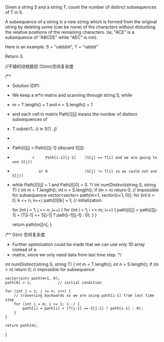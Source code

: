Given a string S and a string T, count the number of distinct subsequences of T in S.

A subsequence of a string is a new string which is formed from the original string by deleting 
some (can be none) of the characters without disturbing the relative positions of the remaining characters. 
(ie, "ACE" is a subsequence of "ABCDE" while "AEC" is not).

Here is an example:
S = "rabbbit", T = "rabbit"

Return 3.



//不错的动规题目 O(mn)空间复杂度

/**
 * Solution (DP):
 * We keep a m*n matrix and scanning through string S, while
 * m = T.length() + 1 and n = S.length() + 1
 * and each cell in matrix Path[i][j] means the number of distinct subsequences of 
 * T.substr(1...i) in S(1...j)
 * 
 * Path[i][j] = Path[i][j-1]            (discard S[j])
 *              +     Path[i-1][j-1]    (S[j] == T[i] and we are going to use S[j])
 *                 or 0                 (S[j] != T[i] so we could not use S[j])
 * while Path[0][j] = 1 and Path[i][0] = 0.
 */
int numDistinct(string S, string T) {
    int m = T.length();
    int n = S.length();
    if (m > n) return 0;    // impossible for subsequence
    vector<vector<int>> path(m+1, vector<int>(n+1, 0));
    for (int k = 0; k <= n; k++) path[0][k] = 1;    // initialization

    for (int j = 1; j <= n; j++) {
        for (int i = 1; i <= m; i++) {
            path[i][j] = path[i][j-1] + (T[i-1] == S[j-1] ? path[i-1][j-1] : 0);
        }
    }

    return path[m][n];
}


/**  O(m) 空间复杂度
 * Further optimization could be made that we can use only 1D array instead of a
 * matrix, since we only need data from last time step.
 */

int numDistinct(string S, string T) {
    int m = T.length();
    int n = S.length();
    if (m > n) return 0;    // impossible for subsequence

    vector<int> path(m+1, 0);
    path[0] = 1;            // initial condition

    for (int j = 1; j <= n; j++) {
        // traversing backwards so we are using path[i-1] from last time step
        for (int i = m; i >= 1; i--) {  
            path[i] = path[i] + (T[i-1] == S[j-1] ? path[i-1] : 0);
        }
    }

    return path[m];
}
